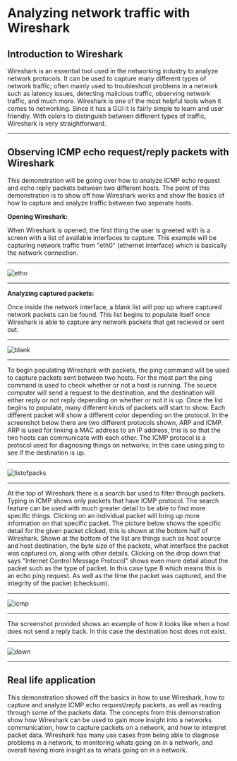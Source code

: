 # Analyzing network traffic with Wireshark


<h2>Introduction to Wireshark</h2>

Wireshark is an essential tool used in the networking industry to analyze network protocols. It can be used to capture many different types of network traffic; often mainly used to troubleshoot problems in a network such as latency issues, detecting malicious traffic, observing network traffic, and much more. Wireshark is one of the most helpful tools when it comes to networking. Since it has a GUI it is fairly simple to learn and user friendly. With colors to distinguish between different types of traffic, Wireshark is very straightforward.
<hr>

<h2>Observing ICMP echo request/reply packets with Wireshark</h2>

This demonstration will be going over how to analyze ICMP echo request and echo reply packets between two different hosts. The point of this demonstration is to show off how Wireshark works and show the basics of how to capture and analyze traffic between two seperate hosts.

<strong>Opening Wireshark:</strong>

When Wireshark is opened, the first thing the user is greeted with is a screen with a list of available interfaces to capture. This example will be capturing network traffic from "eth0" (ethernet interface) which is basically the network connection. 
<hr>

![etho](https://github.com/victorF29/Wireshark/assets/145622790/37149c1c-1e75-408e-92fc-6f43b474871f)
<hr>
<strong>Analyzing captured packets:</strong>

Once inside the network interface, a blank list will pop up where captured network packets can be found. This list begins to populate itself once Wireshark is able to capture any network packets that get recieved or sent out.
<hr>

![blank](https://github.com/victorF29/Wireshark/assets/145622790/ca2bf9e1-4154-4c26-a80c-2b0e53683222)
<hr>

To begin populating Wireshark with packets, the ping command will be used to capture packets sent between two hosts. For the most part the ping command is used to check whether or not a host is running. The source computer will send a request to the destination, and the destination will either reply or not reply depending on whether or not it is up. Once the list begins to populate, many different kinds of packets will start to show. Each different packet will show a different color depending on the protocol. In the screenshot below there are two different protocols shown, ARP and ICMP. ARP is used for linking a MAC address to an IP address, this is so that the two hosts can communicate with each other. The ICMP protocol is a protocol used for diagnosing things on networks; in this case using ping to see if the destination is up.
<hr>

![listofpacks](https://github.com/victorF29/Wireshark/assets/145622790/9f350bdf-b0f0-4879-8d20-1c654cfd22bc)
<hr>

At the top of Wireshark there is a search bar used to filter through packets. Typing in ICMP shows only packets that have ICMP protocol. The search feature can be used with much greater detail to be able to find more specific things. Clicking on an individual packet will bring up more information on that specific packet. The picture below shows the specific detail for the given packet clicked, this is shown at the bottom half of Wireshark. Shown at the bottom of the list are things such as host source and host destination, the byte size of the packets, what interface the packet was captured on, along with other details. Clicking on the drop down that says "Internet Control Message Protocol" shows even more detail about the packet such as the type of packet. In this case type 8 which means this is an echo ping request. As well as the time the packet was captured, and the integrity of the packet (checksum).
<hr>

![icmp](https://github.com/victorF29/Wireshark/assets/145622790/2960a4b1-35f6-4527-b2ee-33e62fe871a3)
<hr>

The screenshot provided shows an example of how it looks like when a host does not send a reply back. In this case the destination host does not exist.
<hr>

![down](https://github.com/victorF29/Wireshark/assets/145622790/4d8c37d1-71b4-46a7-a786-2cda77174563)
<hr>

<h2>Real life application</h2>

This demonstration showed off the basics in how to use Wireshark, how to capture and analyze ICMP echo request/reply packets, as well as reading through some of the packets data. The concepts from this demonstration show how Wireshark can be used to gain more insight into a networks communication, how to capture packets on a network, and how to interpret packet data. Wireshark has many use cases from being able to diagnose problems in a network, to monitoring whats going on in a network, and overall having more insight as to whats going on in a network. 
